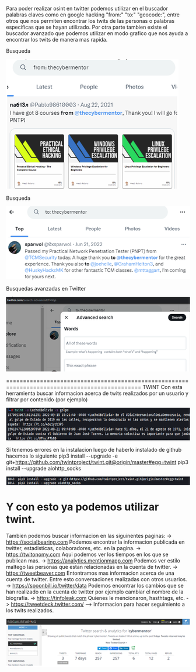 Para poder realizar osint en twitter podemos utilizar en el buscador palabras claves como en google hacking
"from:" "to:" "geocode:", entre otros que nos permiten encontrar los twits de las personas o palabras especificas que se hayan utilizado.
Por otra parte tambien existe el buscador avanzado que podemos utilizar en modo grafico que nos ayuda a encontrar los twits de manera mas rapida.

Busqueda <desde>

![Diagrama explicativo](./imagen1.png)

Busqueda <hacia>

![Diagrama explicativo](./imagen2.png)

Busquedas avanzadas en Twitter

![Diagrama explicativo](./imagen3.png)

==============================================================================================
TWINT
Con esta herramienta buscar informacion acerca de twits realizados por un usuario y filtrar por contenido (por ejemplo)

![Diagrama explicativo](./imagen4.png)

Si tenemos errores en la instalacion luego de haberlo instalado de github hacemos lo siguiente
 pip3 install --upgrade -e git+https://github.com/twintproject/twint.git@origin/master#egg=twint
 pip3 install --upgrade aiohttp_socks

![Diagrama explicativo](./imagen5.png)

Y con esto ya podemos utilizar twint.
===============================================================================================
Tambien podemos buscar informacion en las siguinentes paginas:
-> https://socialbearing.com Podemos encontrar la informacion publicada en twitter, estadisticas, colaboradores, etc. en la pagina.
-> https://twitonomy.com Aqui podemos ver los tiempos en los que se publican mas.
-> https://analytics.mentionmapp.com Podemos ver estilo maltego las personas que estan relacionadas en la cuenta de twitter.
-> https://tweetbeaver.com Entontramos mas informacion acerca de una cuenta de twitter. Entre esto conversaciones realizadas con otros usuarios.
-> https://spoonbill.io/twitter/data Podemos encontrar los cambios que se han realizado en la cuenta de twitter por ejemplo cambiar el nombre de la biografia.
-> https://tinfoleak.com Quienes le mencionaron, hasthtags, etc.
-> https://tweetdeck.twitter.com/ --> Informacion para hacer seguimiento a los twits realizados.

![Diagrama explicativo](./imagen6.png)
